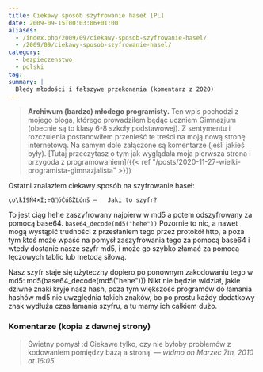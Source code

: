 ```yaml
---
title: Ciekawy sposób szyfrowanie haseł [PL]
date: 2009-09-15T00:03:06+01:00
aliases:
  - /index.php/2009/09/ciekawy-sposob-szyfrowanie-hasel/
  - /2009/09/ciekawy-sposob-szyfrowanie-hasel/
category:
  - bezpieczenstwo
  - polski
tag:
summary: |
  Błędy młodości i fałszywe przekonania (komentarz z 2020)
---
```


> **Archiwum (bardzo) młodego programisty.** Ten wpis pochodzi z mojego bloga, którego prowadziłem będąc uczniem Gimnazjum (obecnie są to klasy 6-8 szkoły podstawowej). Z sentymentu i rozczulenia postanowiłem przenieść te treści na moją nową stronę internetową. Na samym dole załączone są komentarze (jeśli jakieś były). [Tutaj przeczytasz o tym jak wyglądała moja pierwsza strona i przygoda z programowaniem]({{< ref "/posts/2020-11-27-wielki-programista-gimnazjalista" >}})
> 

Ostatni znalazłem ciekawy sposób na szyfrowanie haseł:

```
ço\kÍ9Ń­4×Í;÷GóĆúßŽĽónš –   Jaki to szyfr?
```

To jest ciąg hehe zaszyfrowany najpierw w md5 a potem odszyfrowany za pomocą base64.
`base64_decode(md5("hehe"))` Pozornie to nic, a nawet mogą wystąpić trudności z przesłaniem tego przez protokół http, a poza tym ktoś może wpaść na pomyśł zaszyfrowania tego za pomocą base64 i wtedy dostanie nasze szyfr md5, i może go szybko złamać za pomocą tęczowych tablic lub metodą siłową.

Nasz szyfr staje się użyteczny dopiero po ponownym zakodowaniu tego w md5: md5(base64_decode(md5("hehe"))) Nikt nie będzie widział, jakie dziwne znaki kryje nasz hash, poza tym większość programów do łamania hashów md5 nie uwzględnia takich znaków, bo po prostu każdy dodatkowy znak wydłuża czas łamania szyfru, a tu mamy ich całkiem dużo.

### Komentarze (kopia z dawnej strony)

> Świetny pomysł :d Ciekawe tylko, czy nie byłoby problemów z kodowaniem pomiędzy bazą a stroną.
> — *widmo on Marzec 7th, 2010 at 16:05*